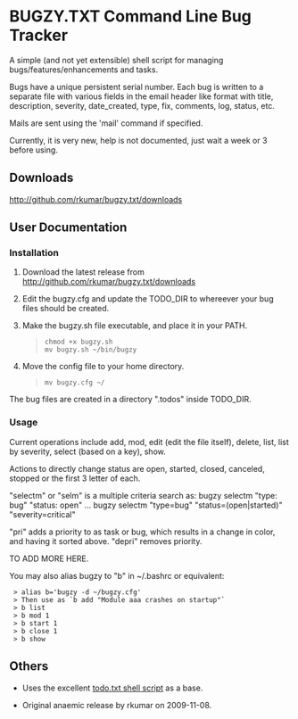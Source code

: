 BUGZY.TXT Command Line Bug Tracker
==================================

A simple (and not yet extensible) shell script for managing bugs/features/enhancements and tasks.

Bugs have a unique persistent serial number. Each bug is written to a separate file with various fields
in the email header like format with title, description, severity, date_created, type, fix, comments,
log, status, etc.

Mails are sent using the 'mail' command if specified.

Currently, it is very new, help is not documented, just wait a week or 3 before using.


Downloads
---------

<http://github.com/rkumar/bugzy.txt/downloads>

User Documentation
------------------

### Installation

1. Download the latest release from <http://github.com/rkumar/bugzy.txt/downloads>

2. Edit the bugzy.cfg and update the TODO_DIR to whereever your bug files should be created.

3. Make the bugzy.sh file executable, and place it in your PATH.

    > `chmod +x bugzy.sh`  
    > `mv bugzy.sh ~/bin/bugzy`

4. Move the config file to your home directory.

    > `mv bugzy.cfg ~/`

The bug files are created in a directory ".todos" inside TODO_DIR.

### Usage

Current operations include add, mod, edit (edit the file itself), delete, list, list by severity,
select (based on a key), show.

Actions to directly change status are open, started, closed, canceled, stopped or the first 3 letter of each.

"selectm" or "selm" is a multiple criteria search as:
    bugzy selectm "type: bug" "status: open" ...
    bugzy selectm "type=bug" "status=(open|started)" "severity=critical"

"pri" adds a priority to as task or bug, which results in a change in color, and having it 
sorted above. "depri" removes priority.

TO ADD MORE HERE.

You may also alias bugzy to "b" in ~/.bashrc or equivalent:

     > alias b='bugzy -d ~/bugzy.cfg'  
     > Then use as `b add "Module aaa crashes on startup"`  
     > b list  
     > b mod 1  
     > b start 1  
     > b close 1  
     > b show

Others
------

- Uses the excellent [todo.txt shell script](http://github.com/ginatrapani/todo.txt-cli) as a base.

- Original anaemic release by rkumar on 2009-11-08.
